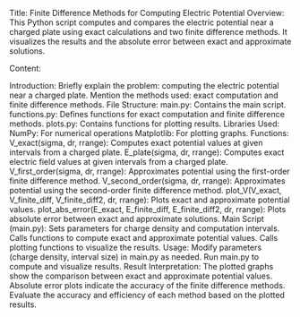 Title: Finite Difference Methods for Computing Electric Potential
Overview:
This Python script computes and compares the electric potential near a charged plate using exact calculations and two finite difference methods. It visualizes the results and the absolute error between exact and approximate solutions.

Content:

Introduction:
Briefly explain the problem: computing the electric potential near a charged plate.
Mention the methods used: exact computation and finite difference methods.
File Structure:
main.py: Contains the main script.
functions.py: Defines functions for exact computation and finite difference methods.
plots.py: Contains functions for plotting results.
Libraries Used:
NumPy: For numerical operations
Matplotlib: For plotting graphs.
Functions:
V_exact(sigma, dr, rrange): Computes exact potential values at given intervals from a charged plate.
E_plate(sigma, dr, rrange): Computes exact electric field values at given intervals from a charged plate.
V_first_order(sigma, dr, rrange): Approximates potential using the first-order finite difference method.
V_second_order(sigma, dr, rrange): Approximates potential using the second-order finite difference method.
plot_V(V_exact, V_finite_diff, V_finite_diff2, dr, rrange): Plots exact and approximate potential values.
plot_abs_error(E_exact, E_finite_diff, E_finite_diff2, dr, rrange): Plots absolute error between exact and approximate solutions.
Main Script (main.py):
Sets parameters for charge density and computation intervals.
Calls functions to compute exact and approximate potential values.
Calls plotting functions to visualize the results.
Usage:
Modify parameters (charge density, interval size) in main.py as needed.
Run main.py to compute and visualize results.
Result Interpretation:
The plotted graphs show the comparison between exact and approximate potential values.
Absolute error plots indicate the accuracy of the finite difference methods.
Evaluate the accuracy and efficiency of each method based on the plotted results.
